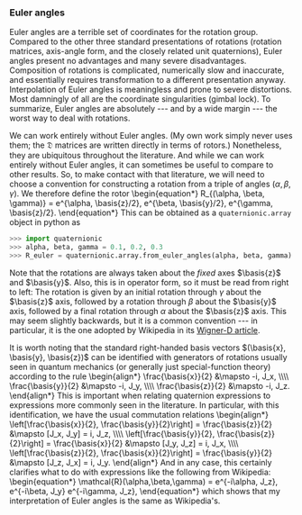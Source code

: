 ### Euler angles

Euler angles are a terrible set of coordinates for the rotation group.
Compared to the other three standard presentations of rotations (rotation
matrices, axis-angle form, and the closely related unit quaternions), Euler
angles present no advantages and many severe disadvantages.  Composition of
rotations is complicated, numerically slow and inaccurate, and essentially
requires transformation to a different presentation anyway.  Interpolation of
Euler angles is meaningless and prone to severe distortions.  Most damningly of
all are the coordinate singularities (gimbal lock).  To summarize, Euler angles
are absolutely --- and by a wide margin --- the worst way to deal with
rotations.

We can work entirely without Euler angles.  (My own work simply never uses
them; the $\mathfrak{D}$ matrices are written directly in terms of rotors.)
Nonetheless, they are ubiquitous throughout the literature.  And while we can
work entirely without Euler angles, it can sometimes be useful to compare to
other results.  So, to make contact with that literature, we will need to
choose a convention for constructing a rotation from a triple of angles
$(\alpha, \beta, \gamma)$.  We therefore define the rotor
\begin{equation\*}
  R\_{(\alpha, \beta, \gamma)} = e^{\alpha\, \basis{z}/2}\, e^{\beta\,
  \basis{y}/2}\, e^{\gamma\, \basis{z}/2}.
\end{equation\*}
This can be obtained as a `quaternionic.array` object in python as

```python
>>> import quaternionic
>>> alpha, beta, gamma = 0.1, 0.2, 0.3
>>> R_euler = quaternionic.array.from_euler_angles(alpha, beta, gamma)
```

Note that the rotations are always taken about the *fixed* axes $\basis{z}$ and
$\basis{y}$.  Also, this is in operator form, so it must be read from right to
left: The rotation is given by an initial rotation through $\gamma$ about the
$\basis{z}$ axis, followed by a rotation through $\beta$ about the $\basis{y}$
axis, followed by a final rotation through $\alpha$ about the $\basis{z}$ axis.
This may seem slightly backwards, but it is a common convention --- in
particular, it is the one adopted by Wikipedia in its
[Wigner-D article](https://en.wikipedia.org/wiki/Wigner_D-matrix#Definition_of_the_Wigner_D-matrix).

It is worth noting that the standard right-handed basis vectors $(\basis{x},
\basis{y}, \basis{z})$ can be identified with generators of rotations usually
seen in quantum mechanics (or generally just special-function theory) according
to the rule
\begin{align\*}
  \frac{\basis{x}}{2} &\mapsto -i\, J\_x, \\\\\\\\
  \frac{\basis{y}}{2} &\mapsto -i\, J\_y, \\\\\\\\
  \frac{\basis{z}}{2} &\mapsto -i\, J\_z.
\end{align\*}
This is important when relating quaternion expressions to expressions more
commonly seen in the literature.  In particular, with this identification, we
have the usual commutation relations
\begin{align\*}
  \left[\frac{\basis{x}}{2}, \frac{\basis{y}}{2}\right] = \frac{\basis{z}}{2} &\mapsto [J\_x, J\_y] = i\, J\_z, \\\\\\\\
  \left[\frac{\basis{y}}{2}, \frac{\basis{z}}{2}\right] = \frac{\basis{x}}{2} &\mapsto [J\_y, J\_z] = i\, J\_x, \\\\\\\\
  \left[\frac{\basis{z}}{2}, \frac{\basis{x}}{2}\right] = \frac{\basis{y}}{2} &\mapsto [J\_z, J\_x] = i\, J\_y.
\end{align\*}
And in any case, this certainly clarifies what to do with expressions like the
following from Wikipedia:
\begin{equation\*}
  \mathcal{R}(\alpha,\beta,\gamma) = e^{-i\alpha\, J\_z}\,
  e^{-i\beta\, J\_y} e^{-i\gamma\, J\_z},
\end{equation\*}
which shows that my interpretation of Euler angles is the same as Wikipedia's.
